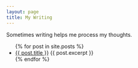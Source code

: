 ```yaml
---
layout: page
title: My Writing
---
```


<p>Sometimes writing helps me process my thoughts.</p>

<ul class="post_list">
  {% for post in site.posts %}
    <li>
      <a href="{{ post.url }}">{{ post.title }}</a>
      {{ post.excerpt }}
    </li>
  {% endfor %}
</ul>